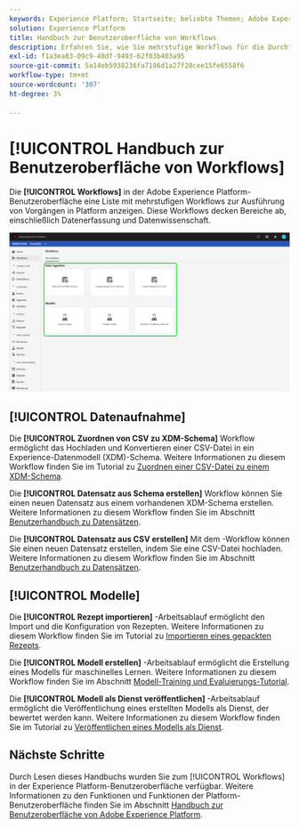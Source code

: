 ```yaml
---
keywords: Experience Platform; Startseite; beliebte Themen; Adobe Experience Platform; Benutzerhandbuch; UI-Handbuch; Workflows ui-Handbuch; Workflows; Workflows; Benutzerhandbuch zu Workflows
solution: Experience Platform
title: Handbuch zur Benutzeroberfläche von Workflows
description: Erfahren Sie, wie Sie mehrstufige Workflows für die Durchführung gemeinsamer Vorgänge in der Benutzeroberfläche von Adobe Experience Platform ausführen.
exl-id: f1a3ea83-09c9-48df-9493-62f03b403a95
source-git-commit: 5a14eb5938236fa7186d1a27f28cee15fe6558f6
workflow-type: tm+mt
source-wordcount: '307'
ht-degree: 3%

---
```


# [!UICONTROL Handbuch zur Benutzeroberfläche von Workflows]

Die **[!UICONTROL Workflows]** in der Adobe Experience Platform-Benutzeroberfläche eine Liste mit mehrstufigen Workflows zur Ausführung von Vorgängen in Platform anzeigen. Diese Workflows decken Bereiche ab, einschließlich Datenerfassung und Datenwissenschaft.

![Workflows](./images/workflows/workflows.png)

## [!UICONTROL Datenaufnahme]

Die **[!UICONTROL Zuordnen von CSV zu XDM-Schema]** Workflow ermöglicht das Hochladen und Konvertieren einer CSV-Datei in ein Experience-Datenmodell (XDM)-Schema. Weitere Informationen zu diesem Workflow finden Sie im Tutorial zu [Zuordnen einer CSV-Datei zu einem XDM-Schema](../ingestion/tutorials/map-csv/overview.md).

Die **[!UICONTROL Datensatz aus Schema erstellen]** Workflow können Sie einen neuen Datensatz aus einem vorhandenen XDM-Schema erstellen. Weitere Informationen zu diesem Workflow finden Sie im Abschnitt [Benutzerhandbuch zu Datensätzen](../catalog/datasets/user-guide.md#schema).

Die **[!UICONTROL Datensatz aus CSV erstellen]** Mit dem -Workflow können Sie einen neuen Datensatz erstellen, indem Sie eine CSV-Datei hochladen. Weitere Informationen zu diesem Workflow finden Sie im Abschnitt [Benutzerhandbuch zu Datensätzen](../catalog/datasets/user-guide.md#csv).

## [!UICONTROL Modelle]

Die **[!UICONTROL Rezept importieren]** -Arbeitsablauf ermöglicht den Import und die Konfiguration von Rezepten. Weitere Informationen zu diesem Workflow finden Sie im Tutorial zu [Importieren eines gepackten Rezepts](../data-science-workspace/models-recipes/import-packaged-recipe-ui.md).

Die **[!UICONTROL Modell erstellen]** -Arbeitsablauf ermöglicht die Erstellung eines Modells für maschinelles Lernen. Weitere Informationen zu diesem Workflow finden Sie im Abschnitt [Modell-Training und Evaluierungs-Tutorial](../data-science-workspace/models-recipes/train-evaluate-model-ui.md).

Die **[!UICONTROL Modell als Dienst veröffentlichen]** -Arbeitsablauf ermöglicht die Veröffentlichung eines erstellten Modells als Dienst, der bewertet werden kann. Weitere Informationen zu diesem Workflow finden Sie im Tutorial zu [Veröffentlichen eines Modells als Dienst](../data-science-workspace/models-recipes/publish-model-service-ui.md).

## Nächste Schritte

Durch Lesen dieses Handbuchs wurden Sie zum [!UICONTROL Workflows] in der Experience Platform-Benutzeroberfläche verfügbar. Weitere Informationen zu den Funktionen und Funktionen der Platform-Benutzeroberfläche finden Sie im Abschnitt [Handbuch zur Benutzeroberfläche von Adobe Experience Platform](ui-guide.md).
